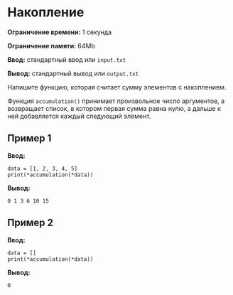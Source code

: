 # Накопление

**Ограничение времени:** 1 секунда

**Ограничение памяти:** 64Mb

**Ввод:** стандартный ввод или `input.txt`

**Вывод:** стандартный вывод или `output.txt`

Напишите функцию, которая считает сумму элементов с накоплением.

Функция `accumulation()` принимает произвольное число аргументов, а возвращает список, в котором первая сумма равна нулю, а дальше к ней добавляется каждый следующий элемент.

## Пример 1

**Ввод:**

```
data = [1, 2, 3, 4, 5]
print(*accumulation(*data))
```

**Вывод:**

```
0 1 3 6 10 15
```

## Пример 2

**Ввод:**

```
data = []
print(*accumulation(*data))
```

**Вывод:**

```
0